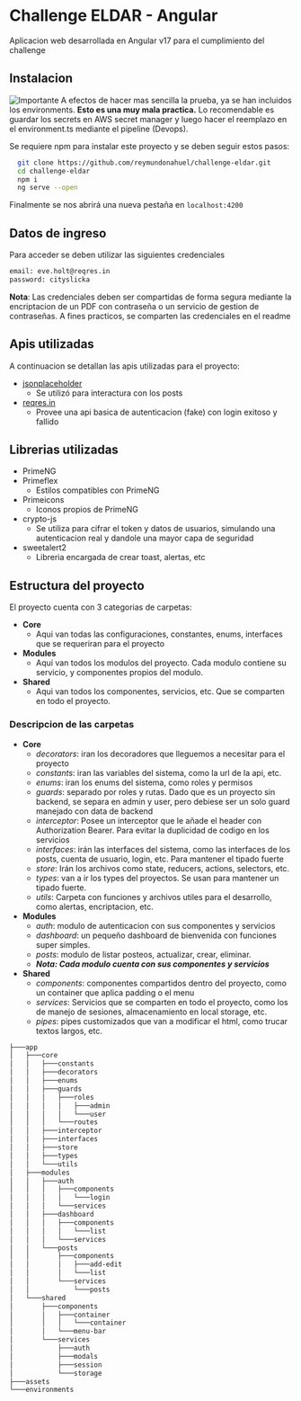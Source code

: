 
# Challenge ELDAR - Angular

Aplicacion web desarrollada en Angular v17 para el cumplimiento del challenge

## Instalacion

![Importante](https://img.shields.io/badge/IMPORTANTE-yellow.svg) 
A efectos de hacer mas sencilla la prueba, ya se han incluidos los environments.
 **Esto es una muy mala practica.**  Lo recomendable es guardar los secrets en AWS secret manager y luego hacer el reemplazo en el environment.ts mediante el pipeline (Devops).

Se requiere npm para instalar este proyecto y se deben seguir estos pasos:
```bash
  git clone https://github.com/reymundonahuel/challenge-eldar.git
  cd challenge-eldar
  npm i
  ng serve --open
```
Finalmente se nos abrirá una nueva pestaña en ```localhost:4200```
## Datos de ingreso
Para acceder se deben utilizar las siguientes credenciales
```bash
email: eve.holt@reqres.in
password: cityslicka
```
**Nota**: Las credenciales deben ser compartidas de forma segura mediante la encriptacion de un PDF con contraseña o un servicio de gestion de contraseñas. A fines practicos, se comparten las credenciales en el readme
## Apis utilizadas

A continuacion se detallan las apis utilizadas para el proyecto:
- [jsonplaceholder](https://jsonplaceholder.typicode.com/)
    - Se utilizó para interactura con los posts
- [reqres.in](https://reqres.in/)
    - Provee una api basica de autenticacion (fake) con login exitoso y fallido


## Librerias utilizadas
- PrimeNG
- Primeflex
    - Estilos compatibles con PrimeNG
- Primeicons
    - Iconos propios de PrimeNG
- crypto-js 
    - Se utiliza para cifrar el token y datos de usuarios, simulando una autenticacion real y dandole una mayor capa de seguridad
- sweetalert2
    - Libreria encargada de crear toast, alertas, etc

## Estructura del proyecto
El proyecto cuenta con 3 categorias de carpetas:

- **Core**
  - Aqui van todas las configuraciones, constantes, enums, interfaces que se requeriran para el proyecto
- **Modules**
  - Aquí van todos los modulos del proyecto. Cada modulo contiene su servicio, y componentes propios del modulo.
- **Shared**
  - Aqui van todos los componentes, servicios, etc. Que se comparten en todo el proyecto.

### Descripcion de las carpetas
- **Core**
  - *decorators*: iran los decoradores que lleguemos a necesitar para el proyecto
  - *constants*: iran las variables del sistema, como la url de la api, etc.
  - *enums*: iran los enums del sistema, como roles y permisos
  - *guards*: separado por roles y rutas. Dado que es un proyecto sin backend, se separa en admin y user, pero debiese ser un solo guard manejado con data de backend 
  - *interceptor*: Posee un interceptor que le añade el header con Authorization Bearer. Para evitar la duplicidad de codigo en los servicios
  - *interfaces*: irán las interfaces del sistema, como las interfaces de los posts, cuenta de usuario, login, etc. Para mantener el tipado fuerte
  - *store*: Irán los archivos como state, reducers, actions, selectors, etc.
  - *types*: van a ir los types del proyectos. Se usan para mantener un tipado fuerte.
  - *utils*: Carpeta con funciones y archivos utiles para el desarrollo, como alertas, encriptacion, etc.
- **Modules**
  - *auth*: modulo de autenticacion con sus componentes y servicios
  - *dashboard*: un pequeño dashboard de bienvenida con funciones super simples.
  - *posts*: modulo de listar posteos, actualizar, crear, eliminar.
  - ***Nota: Cada modulo cuenta con sus componentes y servicios*** 
- **Shared**
  - *components*: componentes compartidos dentro del proyecto, como un container que aplica padding o el menu
  - *services*: Servicios que se comparten en todo el proyecto, como los de manejo de sesiones, almacenamiento en local storage, etc.
  - *pipes*: pipes customizados que van a modificar el html, como trucar textos largos, etc.

```bash
├───app
│   ├───core
│   │   ├───constants
│   │   ├───decorators
│   │   ├───enums
│   │   ├───guards
│   │   │   ├───roles
│   │   │   │   ├───admin
│   │   │   │   └───user
│   │   │   └───routes
│   │   ├───interceptor
│   │   ├───interfaces
│   │   ├───store
│   │   ├───types
│   │   └───utils
│   ├───modules
│   │   ├───auth
│   │   │   ├───components
│   │   │   │   └───login
│   │   │   └───services
│   │   ├───dashboard
│   │   │   ├───components
│   │   │   │   └───list
│   │   │   └───services
│   │   └───posts
│   │       ├───components
│   │       │   ├───add-edit
│   │       │   └───list
│   │       └───services
│   │           └───posts
│   └───shared
│       ├───components
│       │   ├───container
│       │   │   └───container
│       │   └───menu-bar
│       └───services
│           ├───auth
│           ├───modals
│           ├───session
│           └───storage
├───assets
└───environments
```